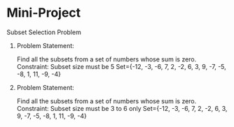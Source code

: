 # Mini-Project

Subset Selection Problem
1. Problem Statement:

    Find all the subsets from a set of numbers whose sum is zero.
    Constraint: Subset size must be 5
    Set={-12, -3, -6, 7, 2, -2, 6, 3, 9, -7, -5, -8, 1, 11, -9, -4}

2. Problem Statement:

    Find all the subsets from a set of numbers whose sum is zero.
    Constraint: Subset size must be 3 to 6 only
    Set={-12, -3, -6, 7, 2, -2, 6, 3, 9, -7, -5, -8, 1, 11, -9, -4}

